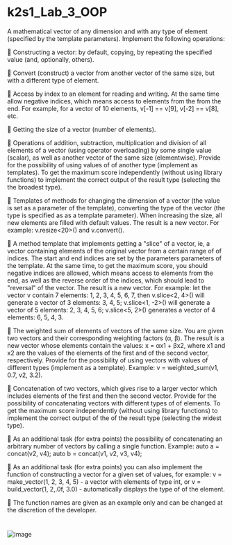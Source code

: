# k2s1_Lab_3_OOP
A mathematical vector of any dimension and with any type of
element (specified by the template parameters).
Implement the following operations:

 Constructing a vector: by default, copying, by
repeating the specified value (and, optionally, others).

 Convert (construct) a vector from another vector of the same
size, but with a different type of element.

 Access by index to an element for reading and writing. At the same time
allow negative indices, which means access to elements from the
from the end. For example, for a vector of 10 elements, v[-1] == v[9],
v[-2] == v[8], etc.

 Getting the size of a vector (number of elements).

 Operations of addition, subtraction, multiplication and division of all elements
of a vector (using operator overloading) by some single
value (scalar), as well as another vector of the same size
(elementwise). Provide for the possibility of using values of
of another type (implement as templates). To get
the maximum score independently (without using library
functions) to implement the correct output of the result type (selecting the
the broadest type).

 Templates of methods for changing the dimension of a vector (the value is set
as a parameter of the template), converting the type of the vector (the type is specified as
as a template parameter). When increasing the size, all new elements
are filled with default values. The result is a new
vector. For example: v.resize<20>() and v.convert<float>().

 A method template that implements getting a "slice" of a vector, ie,
a vector containing elements of the original vector from a certain range of
of indices. The start and end indices are set by the parameters
parameters of the template. At the same time, to get the maximum score, you should
negative indices are allowed, which means access to elements from the
end, as well as the reverse order of the indices, which should lead to
"reversal" of the vector. The result is a new vector. For example:
let the vector v contain 7 elements: 1, 2, 3, 4, 5, 6, 7, then
v.slice<2, 4>() will generate a vector of 3 elements: 3, 4, 5;
v.slice<1, -2>() will generate a vector of 5 elements: 2, 3, 4, 5, 6;
v.slice<5, 2>() generates a vector of 4 elements: 6, 5, 4, 3.

 The weighted sum of elements of vectors of the same size. You are given two
vectors and their corresponding weighting factors (α, β). The result is
a new vector whose elements contain the values:
x = αx1 + βx2, where x1 and x2 are the values of the elements of the first and
of the second vector, respectively. Provide for the possibility of using vectors with
values of different types (implement as a template).
Example: v = weighted_sum(v1, 0.7, v2, 3.2).

 Concatenation of two vectors, which gives rise to a larger vector
which includes elements of the first and then the second vector.
Provide for the possibility of concatenating vectors with different types of
of elements. To get the maximum score independently (without
using library functions) to implement the correct output of the
of the result type (selecting the widest type).

 As an additional task (for extra points)
the possibility of concatenating an arbitrary number of
vectors by calling a single function. Example:
auto a = concat(v2, v4);
auto b = concat(v1, v2, v3, v4);

 As an additional task (for extra points)
you can also implement the function of constructing a vector for a given
set of values, for example:
v = make_vector<int>(1, 2, 3, 4, 5) - a vector with elements of type int, or
v = build_vector(1, 2,.0f, 3.0) - automatically displays the type of
of the element.

 The function names are given as an example only and can be
changed at the discretion of the developer.
#
![image](https://github.com/Dan-live/k2s1_Lab_3_OOP/assets/109356212/291289c5-ae4a-4849-a4f8-04dad92b2d2a)
